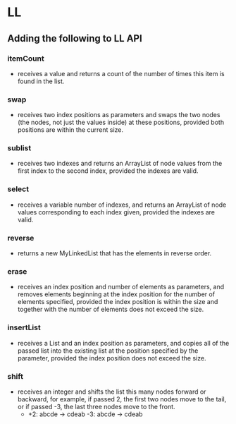 # LL

## Adding the following to LL API

### itemCount

- receives a value and returns a count of the number of times this item is found in the list.

### swap

- receives two index positions as parameters and swaps the two nodes
(the nodes, not just the values inside) at these positions, provided
both positions are within the current size.

### sublist

- receives two indexes and returns an ArrayList of node values from the first
index to the second index, provided the indexes are valid.

### select

- receives a variable number of indexes, and returns an ArrayList of node values
corresponding to each index given, provided the indexes are valid.

### reverse

- returns a new MyLinkedList that has the elements in reverse order.

### erase

- receives an index position and number of elements as parameters, and
removes elements beginning at the index position for the number of
elements specified, provided the index position is within the size
and together with the number of elements does not exceed the size.

### insertList

- receives a List and an index position as parameters, and copies all of the
passed list into the existing list at the position specified by the parameter,
provided the index position does not exceed the size.

### shift

- receives an integer and shifts the list this many nodes forward or backward,
for example, if passed 2, the first two nodes move to the tail, or if
passed -3, the last three nodes move to the front.
  - +2: abcde -> cdeab -3: abcde -> cdeab
